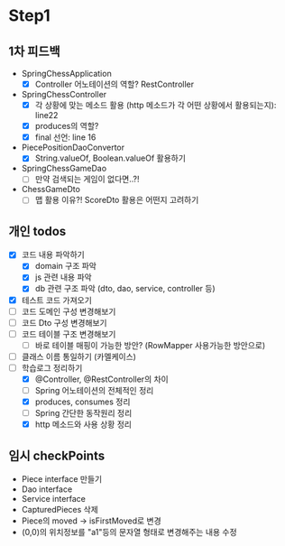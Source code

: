 # Step1 

## 1차 피드백
- SpringChessApplication
    - [x] Controller 어노테이션의 역할? RestController
    
- SpringChessController
    - [x] 각 상황에 맞는 메소드 활용 (http 메소드가 각 어떤 상황에서 활용되는지): line22
    - [x] produces의 역할?
    - [x] final 선언: line 16
    
- PiecePositionDaoConvertor
    - [x] String.valueOf, Boolean.valueOf 활용하기
    
- SpringChessGameDao
    - [ ] 만약 검색되는 게임이 없다면..?!
    
- ChessGameDto
    - [ ] 맵 활용 이유?! ScoreDto 활용은 어떤지 고려하기
    
## 개인 todos
- [x] 코드 내용 파악하기
    - [x] domain 구조 파악
    - [x] js 관련 내용 파악
    - [x] db 관련 구조 파악 (dto, dao, service, controller 등)
- [x] 테스트 코드 가져오기
- [ ] 코드 도메인 구성 변경해보기
- [ ] 코드 Dto 구성 변경해보기
- [ ] 코드 테이블 구조 변경해보기
    - [ ] 바로 테이블 매핑이 가능한 방안? (RowMapper 사용가능한 방안으로)
- [ ] 클래스 이름 통일하기 (카멜케이스) 
- [ ] 학습로그 정리하기
    - [x] @Controller, @RestController의 차이
    - [ ] Spring 어노테이션의 전체적인 정리
    - [x] produces, consumes 정리
    - [ ] Spring 간단한 동작원리 정리
    - [x] http 메소드와 사용 상황 정리    

## 임시 checkPoints
- Piece interface 만들기
- Dao interface
- Service interface
- CapturedPieces 삭제
- Piece의 moved -> isFirstMoved로 변경
- (0,0)의 위치정보를 "a1"등의 문자열 형태로 변경해주는 내용 수정